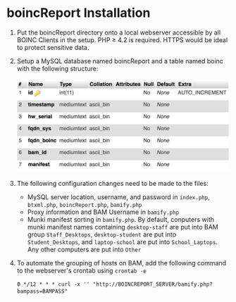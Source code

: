 # boincReport Installation

1. Put the boincReport directory onto a local webserver accessible by all BOINC Clients in the setup. PHP ≥ 4.2 is required. HTTPS would be ideal to protect sensitive data.
2. Setup a MySQL database named boincReport and a table named boinc with the following structure:
    
    ![MySQL DB Setup](boincReport_db.png "MySQL DB Setup")
3. The following configuration changes need to be made to the files:
    - MySQL server location, username, and password in `index.php`, `btxml.php`, `boincReport.php`, `bamify.php`
    - Proxy information and BAM Username in `bamify.php`
    - Munki manifest sorting in `bamify.php`. By default, conputers with munki manifest names containing `desktop-staff` are put into BAM group `Staff_Desktops`, `desktop-student` are put into `Student_Desktops`, and `laptop-school` are put into `School_Laptops`. Any other computers are put into `Other`
4. To automate the grouping of hosts on BAM, add the following command to the webserver's crontab using `crontab -e`
    
    ```
    0 */12 * * * curl -x '' "http://BOINCREPORT_SERVER/bamify.php?bampass=BAMPASS"
    ```
